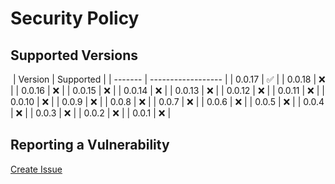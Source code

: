 # Security Policy

## Supported Versions

​
| Version | Supported |
| ------- | ------------------ |
| 0.0.17 | :white_check_mark: |
| 0.0.18 | :x: |
| 0.0.16 | :x: |
| 0.0.15 | :x: |
| 0.0.14 | :x: |
| 0.0.13 | :x: |
| 0.0.12 | :x: |
| 0.0.11 | :x: |
| 0.0.10 | :x: |
| 0.0.9 | :x: |
| 0.0.8 | :x: |
| 0.0.7 | :x: |
| 0.0.6 | :x: |
| 0.0.5 | :x: |
| 0.0.4 | :x: |
| 0.0.3 | :x: |
| 0.0.2 | :x: |
| 0.0.1 | :x: |
​

## Reporting a Vulnerability

[Create Issue](https://github.com/gregoranders/ts-playground/issues/new?labels=bug&template=bug_report.md&title=Security+Issue)
